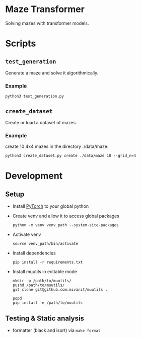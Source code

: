 # Maze Transformer

Solving mazes with transformer models.

# Scripts

## `test_generation`
Generate a maze and solve it algorithmically.

### Example
```
python3 test_generation.py
```

## `create_dataset`
Create or load a dataset of mazes.

### Example
create 10 4x4 mazes in the directory ./data/maze:
```
python3 create_dataset.py create ./data/maze 10 --grid_n=4
```


# Development

## Setup

* Install [PyTorch](https://pytorch.org/get-started/locally/) to your global python
* Create venv and allow it to access global packages

    ```python -m venv venv_path --system-site-packages```
* Activate venv

    ```source venv_path/bin/activate```
* Install dependencies

    ```pip install -r requirements.txt```

* Install muutils in editable mode

    ```
    mkdir -p /path/to/muutils/
    pushd /path/to/muutils/
    git clone git@github.com:mivanit/muutils .

    popd
    pip install -e /path/to/muutils
    ````



## Testing & Static analysis

- formatter (black and isort) via `make format`
